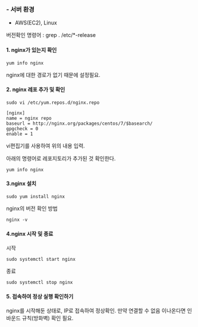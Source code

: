### - 서버 환경
  - AWS(EC2), Linux

버전확인 명령어 : grep . /etc/*-release

#### 1. nginx가 있는지 확인
```
yum info nginx
```
nginx에 대한 경로가 없기 때문에 설정필요.

#### 2. nginx 레포 추가 및 확인
```
sudo vi /etc/yum.repos.d/nginx.repo
```
```
[nginx]
name = nginx repo
baseurl = http://nginx.org/packages/centos/7/$basearch/
gpgcheck = 0
enable = 1
```
vi편집기를 사용하여 위의 내용 입력.

아래의 명령어로 레포지토리가 추가된 것 확인한다.
```
yum info nginx
```

#### 3.nginx 설치
```
sudo yum install nginx
```
nginx의 버전 확인 방법
```
nginx -v
```

#### 4.nginx 시작 및 종료
시작
```
sudo systemctl start nginx
```
종료
```
sudo systemctl stop nginx
```

#### 5. 접속하여 정상 실행 확인하기
nginx를 시작해둔 상태로, IP로 접속하여 정상확인.
만약 연결할 수 없음 이나온다면 인바운드 규칙(방화벽) 확인 필요.
